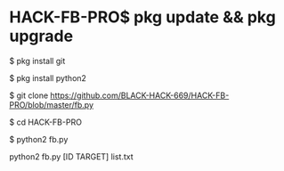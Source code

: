 # HACK-FB-PRO$ pkg update && pkg upgrade

$ pkg install git

$ pkg install python2

$ git clone https://github.com/BLACK-HACK-669/HACK-FB-PRO/blob/master/fb.py

$ cd HACK-FB-PRO

$ python2 fb.py

python2 fb.py [ID TARGET] list.txt
